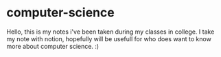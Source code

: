 # computer-science

Hello, this is my notes i've been taken during my classes in college. I take my note with notion, hopefully will be usefull for who does want to know more about computer science. :)
